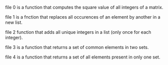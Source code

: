 file 0 is a function that computes the square value of all integers of a matrix.

file 1 is a fnction that replaces all occurences of an element by another in a new list.

file 2  function that adds all unique integers in a list (only once for each integer).

file 3 is a function that returns a set of common elements in two sets.

file 4 is a function that returns a set of all elements present in only one set.


